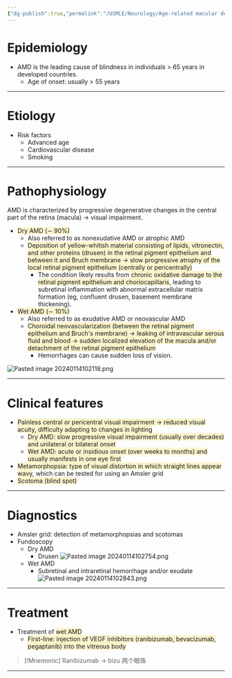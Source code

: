 ```yaml
---
{"dg-publish":true,"permalink":"/USMLE/Neurology/Age-related macular degeneration/"}
---
```


# Epidemiology
- AMD is the leading cause of blindness in individuals > 65 years in developed countries.
	- Age of onset: usually > 55 years

---
# Etiology
- Risk factors
	- Advanced age
	- Cardiovascular disease 
	- Smoking

---
# Pathophysiology
AMD is characterized by progressive degenerative changes in the central part of the retina (macula) → visual impairment. 
- <span style="background:rgba(240, 200, 0, 0.2)">Dry AMD (∼ 90%)</span>
	- Also referred to as nonexudative AMD or atrophic AMD
	- <span style="background:rgba(240, 200, 0, 0.2)">Deposition of yellow-whitish material consisting of lipids, vitronectin, and other proteins (drusen) in the retinal pigment epithelium and between it and Bruch membrane  → slow progressive atrophy of the local retinal pigment epithelium (centrally or pericentrally)</span>
		- The condition likely results from <span style="background:rgba(240, 200, 0, 0.2)">chronic oxidative damage to the retinal pigment epithelium and choriocapillaris</span>, leading to subretinal inflammation with abnormal extracellular matrix formation (eg, confluent drusen, basement membrane thickening).
- <span style="background:rgba(240, 200, 0, 0.2)">Wet AMD (∼ 10%)</span>
	- Also referred to as exudative AMD or neovascular AMD
	- <span style="background:rgba(240, 200, 0, 0.2)">Choroidal neovascularization (between the retinal pigment epithelium and Bruch's membrane) → leaking of intravascular serous fluid and blood  → sudden localized elevation of the macula and/or detachment of the retinal pigment epithelium</span>
		- Hemorrhages can cause sudden loss of vision.

![Pasted image 20240114102118.png](/img/user/appendix/Pasted%20image%2020240114102118.png)

---
# Clinical features
- <span style="background:rgba(240, 200, 0, 0.2)">Painless central or pericentral visual impairment → reduced visual acuity, difficulty adapting to changes in lighting </span>
	- <span style="background:rgba(240, 200, 0, 0.2)">Dry AMD: slow progressive visual impairment (usually over decades) and unilateral or bilateral onset </span>
	- <span style="background:rgba(240, 200, 0, 0.2)">Wet AMD: acute or insidious onset (over weeks to months) and usually manifests in one eye first </span>
- <span style="background:rgba(240, 200, 0, 0.2)">Metamorphopsia: type of visual distortion in which straight lines appear wavy</span>, which can be tested for using an Amsler grid 
- <span style="background:rgba(240, 200, 0, 0.2)">Scotoma (blind spot) </span>

---
# Diagnostics
- Amsler grid: detection of metamorphopsias and scotomas 
- Fundoscopy
	- Dry AMD
		- Drusen ![Pasted image 20240114102754.png](/img/user/appendix/Pasted%20image%2020240114102754.png)
	- Wet AMD
		- Subretinal and intraretinal hemorrhage and/or exudate![Pasted image 20240114102843.png](/img/user/appendix/Pasted%20image%2020240114102843.png)

---
# Treatment
- Treatment of <span style="background:rgba(240, 200, 0, 0.2)">wet AMD</span>
	- <span style="background:rgba(240, 200, 0, 0.2)">First-line: injection of VEGF inhibitors (ranibizumab, bevacizumab, pegaptanib) into the vitreous body </span>

>[!Mnemonic] 
>Ranibizumab -> bizu 两个眼珠

---
